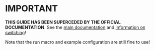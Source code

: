 # IMPORTANT

__THIS GUIDE HAS BEEN SUPERCEDED BY THE OFFICIAL DOCUMENTATION__. See the [main documentation](http://alidoc.cern.ch/AliPhysics/master/_r_e_a_d_m_eemc_corrections.html) and [information on switching](http://alidoc.cern.ch/AliPhysics/master/_r_e_a_d_m_eemc_corrections_change.html)!

Note that the run macro and example configuration are still fine to use!
